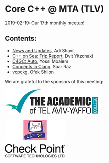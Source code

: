# Core C++ @ MTA (TLV)
2019-02-19: Our 17th monthly meetup! 

## Contents:
- [News and Updates](201902_News+Updates+Intro.pdf), Adi Shavit
- [C++ on Sea: Trip Report](C++onSeaTripReport.pdf), Dvit Yitzchaki
- [C4GC: Auto](C4GC-Auto.pdf), Yossi Moalem
- [Concepts in Clang](ClangConcepts.pdf), Saar Raz
- [vcpckg](VCPKG.pdf), Ofek Shilon

We are grateful to the sponsors of this meeting:  

![MTA | The Academic College of Tel Aviv-Yaffo](../assets/sponsor-logos/MTA_logo_eng.png)  

![CheckPoint](../assets/sponsor-logos/checkpoint.jpg)
